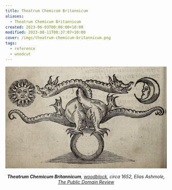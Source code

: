 ```yaml
---
title: Theatrum Chemicum Britannicum
aliases:
  - Theatrum Chemicum Britannicum
created: 2023-06-03T00:00:00+10:00
modified: 2023-08-11T08:37:07+10:00
cover: /imgs/theatrum-chemicum-britannicum.png
tags:
  - reference
  - woodcut
---
```


![Alchemical image taken from the British alchemical theater of ripley, depicts the two-headed serpent of arabia: azoth and kibrit](imgs/theatrum-chemicum-britannicum.png)
*<center>**Theatrum Chemicum Britannicum**, [woodblock](notes/woodblock), circa 1652, Elias Ashmole, [The Public Domain Review](https://publicdomainreview.org/collection/theatrum-chemicum)</center>*